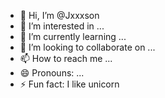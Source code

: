 - 👋 Hi, I’m @Jxxxson
- 👀 I’m interested in ...
- 🌱 I’m currently learning ...
- 💞️ I’m looking to collaborate on ...
- 📫 How to reach me ...
- 😄 Pronouns: ...
- ⚡ Fun fact: I like unicorn

<!---
Jxxxson/Jxxxson is a ✨ special ✨ repository because its `README.md` (this file) appears on your GitHub profile.
You can click the Preview link to take a look at your changes.
--->
